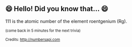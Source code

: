 ## 😄 Hello! Did you know that... 😄
111 is the atomic number of the element roentgenium (Rg).

<sup>(come back in 5 minutes for the next trivia)</sup>


<sup>Credits: http://numbersapi.com</sup>

